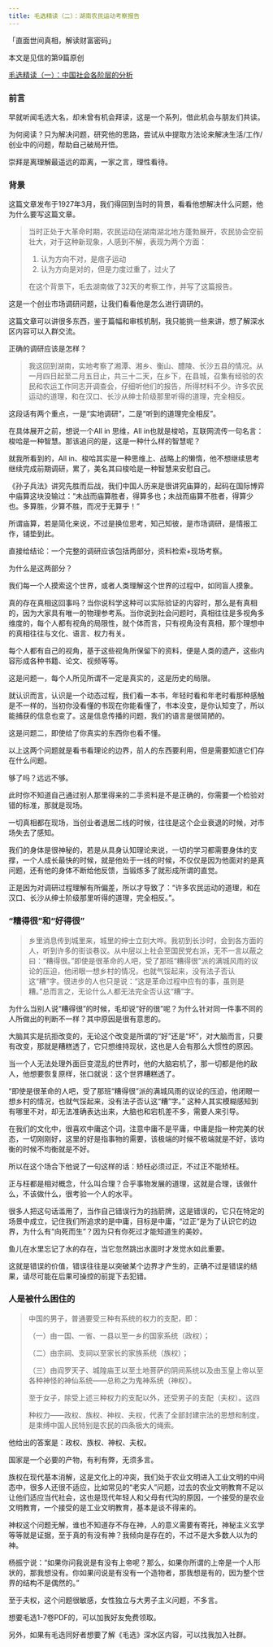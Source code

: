 ```yaml
---
title: 毛选精读（二）：湖南农民运动考察报告
---
```

「直面世间真相，解读财富密码」

本文是见信的第9篇原创

[毛选精读（一）：中国社会各阶层的分析](https://mp.weixin.qq.com/s?__biz=MzE5MTI1ODAxOQ==&mid=2247483691&idx=1&sn=77cfa68867d68450dc99a3e8b9b90ef6&scene=21#wechat_redirect)

### 前言

早就听闻毛选大名，却未曾有机会拜读，这是一个系列，借此机会与朋友们共读。

为何阅读？只为解决问题，研究他的思路，尝试从中提取方法论来解决生活/工作/创业中的问题，帮助自己破局开悟。

崇拜是离理解最遥远的距离，一家之言，理性看待。

### 背景

这篇文章发布于1927年3月，我们得回到当时的背景，看看他想解决什么问题，他为什么要写这篇文章。

> 当时正处于大革命时期，农民运动在湖南湖北地方蓬勃展开，农民协会空前壮大，对于这种新现象，人感到不解，表现为两个方面：
>
> 1. 认为方向不对，是痞子运动
> 2. 认为方向是对的，但是力度过重了，过火了
>
> 在这个背景下，毛去湖南做了32天的考察工作，并写了这篇报告。

这是一个创业市场调研问题，让我们看看他是怎么进行调研的。

这篇文章可以讲很多东西，鉴于篇幅和审核机制，我只能挑一些来讲，想了解深水区内容可以入群交流。

正确的调研应该是怎样？

> 我这回到湖南，实地考察了湘潭、湘乡、衡山、醴陵、长沙五县的情况。从一月四日起至二月五日止，共三十二天，在乡下，在县城，召集有经验的农民和农运工作同志开调查会，仔细听他们的报告，所得材料不少。许多农民运动的道理，和在汉口、长沙从绅士阶级那里听得的道理，完全相反。

这段话有两个重点，一是“实地调研”，二是“听到的道理完全相反”。

在具体展开之前，想说一个All in 思维，All in也就是梭哈，互联网流传一句名言：梭哈是一种智慧。那该追问的是，这是一种什么样的智慧呢？

就我所看到的，All in、梭哈其实是一种思维上、战略上的懒惰，他不想继续思考继续完成前期调研，累了，美名其曰梭哈是一种智慧来安慰自己。

《孙子兵法》讲究先胜而后战，我们中国人历来是很讲究庙算的，起码在国际博弈中庙算这块没输过：“未战而庙算胜者，得算多也；未战而庙算不胜者，得算少也。多算胜，少算不胜，而况于无算乎！”

所谓庙算，若是简化来说，不过是换位思考，知己知彼，是市场调研，是情报工作，铺垫到此。

直接给结论：一个完整的调研应该包括两部分，资料检索+现场考察。

为什么是这两部分？

我们每一个人摸索这个世界，或者人类理解这个世界的过程中，如同盲人摸象。

真的存在真相这回事吗？当你说科学这种可以实际验证的内容时，那么是有真相的，因为大家具有唯一的物理参考系。当你说到社会问题时，真相往往是多视角多维度的，每个人都有视角的局限性，就个体而言，只有视角没有真相，那个理想中的真相往往与文化、语言、权力有关。

每个人都有自己的视角，基于这些视角所保留下的资料，便是人类的遗产，这些内容形成各种书籍、论文、视频等等。

这是问题一，每个人所见所谓不一定是真实的，这是历史的局限。

就认识而言，认识是一个动态过程，我们看一本书，年轻时看和年老时看那种感触是不一样的，当初你没看懂的书现在你能看懂了，书本没变，是你认知变了，所以能捕获的信息也变了。这是信息传播的问题，我们的语言是很简陋的。

这是问题二，即使给了你真实的东西你也看不懂。

以上这两个问题就是看书看理论的边界，前人的东西要利用，但是需要知道它们存在什么问题。

够了吗？远远不够。

此时你不知道自己通过别人那里得来的二手资料是不是正确的，你需要一个检验对错的标准，那就是现场。

一切真相都在现场，当创业者退居二线的时候，往往是这个企业衰退的时候，对市场失去了感知。

我们的身体是很神秘的，若是从具身认知理论来说，一切的学习都需要身体的支撑，一个人成长最快的时候，就是他处于一线的时候，不仅仅是因为他面对的是真问题，还有他的身体不断给他反馈，当锻炼多了就形成所谓的直觉。

正是因为对调研过程理解有所偏差，所以才导致了：“许多农民运动的道理，和在汉口、长沙从绅士阶级那里听得的道理，完全相反。”。

### “糟得很”和“好得很”

> 乡里消息传到城里来，城里的绅士立刻大哗。我初到长沙时，会到各方面的人，听到许多的街谈巷议。从中层以上社会至国民党右派，无不一言以蔽之曰：“糟得很。”即使是很革命的人吧，受了那班“糟得很”派的满城风雨的议论的压迫，他闭眼一想乡村的情况，也就气馁起来，没有法子否认这“糟”字。很进步的人也只是说：“这是革命过程中应有的事，虽则是糟。”总而言之，无论什么人都无法完全否认这“糟”字。

为什么当别人说“糟得很”的时候，毛却说“好的很”呢？为什么针对同一件事不同的人所做出的判断不一样？其中原因是很有意思的。

大脑其实是抗拒改变的，无论这个改变是所谓的“好”还是“坏”，对大脑而言，只要有改变，那就是糟糕透了，它只想维持现状，这也是人会有那么大惯性的原因。

当一个人无法处理外面巨变混乱的世界时，他的大脑宕机了，那一切都是他的敌人，他想要恢复原样，张口就说：这个世界糟糕透了。

“即使是很革命的人吧，受了那班“糟得很”派的满城风雨的议论的压迫，他闭眼一想乡村的情况，也就气馁起来，没有法子否认这“糟”字。” 这种人其实模糊感知到有哪里不对，却无法准确表达出来，大脑也和宕机差不多，需要人来引导。

在我们的文化中，很喜欢中庸这个词，注意中庸不是平庸，中庸是指一种完美的状态，一切刚刚好，这里的好是指事物的需要，该极端的时候不极端就是不好，该均衡的时候不均衡就是不好。

所以在这个场合下他说了一句这样的话：矫枉必须过正，不过正不能矫枉。

正与枉都是相对概念，什么叫合理？合乎事物发展的道理，这就是合理，该做什么，不该做什么，很考验一个人的水平。

很多人把这句话滥用了，当作自己错误行为的挡箭牌，这是错误的，它只在特定的场景中成立，记住我们所追求的是中庸，目标是中庸，“过正”是为了认识它的边界，为什么有“向死而生”？因为只有你死过才能知道生的美妙。

鱼儿在水里忘记了水的存在，当它忽然跳出水面时才发觉水如此重要。

这就是错误的价值，错误往往是以突破某个边界才产生的，正确不过是错误的结果，请尽可能在后果可操控的前提下去犯错。

### 人是被什么困住的

> 中国的男子，普通要受三种有系统的权力的支配，即：
>
> （一）由一国、一省、一县以至一乡的国家系统（政权）；
>
> （二）由宗祠、支祠以至家长的家族系统（族权）；
>
> （三）由阎罗天子、城隍庙王以至土地菩萨的阴间系统以及由玉皇上帝以至各种神怪的神仙系统——总称之为鬼神系统（神权）。
>
> 至于女子，除受上述三种权力的支配以外，还受男子的支配（夫权）。这四
>
> 种权力——政权、族权、神权、夫权，代表了全部封建宗法的思想和制度，是束缚中国人民特别是农民的四条极大的绳索。

他给出的答案是：政权、族权、神权、夫权。

国家是一个必要的产物，有利有弊，无须多言。

族权在现代基本消解，这是文化上的冲突，我们处于农业文明进入工业文明的中间态中，很多人还很不适应，比如常见的“老实人”问题，过去的农业文明教育不足以让他们适应当代社会，这也是现代年轻人和父母有代沟的原因，一个接受的是农业文明教育，一个接受的是工业文明教育，基本是谈不得来的。

神权这个问题无解，谁也不知道存不存在神，人的意义需要有寄托，神秘主义玄学等等就是证据，至于真的有没有神？我倾向是存在的，不过不是大多数人以为的神。

杨振宁说：“如果你问我说是有没有上帝呢？那么，如果你所谓的上帝是一个人形状的，那我想没有。你如果问说是有没有一个造物者，那我想是有的，因为整个世界的结构不是偶然的。”

至于夫权，这个问题很敏感，女性独立与大男子主义问题，不多言。

想要毛选1-7卷PDF的，可以加我好友免费领取。

另外，如果有毛选同好者想要了解《毛选》深水区内容，可以找我加入社群。

